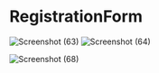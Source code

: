 # RegistrationForm


![Screenshot (63)](https://github.com/AnantPatel1/RegistrationForm/assets/106820511/590f2587-076f-43d6-b956-dcae94e28295)
![Screenshot (64)](https://github.com/AnantPatel1/RegistrationForm/assets/106820511/2b7ec12c-5fe8-4d00-9bf8-cef7f04d8bc6)


![Screenshot (68)](https://github.com/AnantPatel1/RegistrationForm/assets/106820511/b5abd15b-ed49-4c54-85ef-95353e4a9742)
